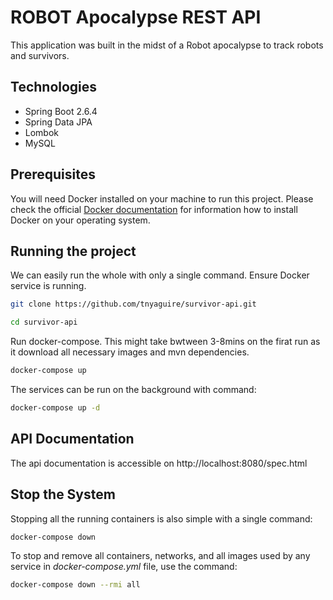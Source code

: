 # ROBOT Apocalypse REST API

This application was built in the midst of a Robot apocalypse to track robots and survivors.

## Technologies

- Spring Boot 2.6.4
- Spring Data JPA
- Lombok
- MySQL

## Prerequisites

You will need Docker installed on your machine to run this project. Please check the
official [Docker documentation](https://docs.docker.com/engine/) for information how to install Docker on your operating
system.

## Running the project

We can easily run the whole with only a single command. Ensure Docker service is running.

```bash
git clone https://github.com/tnyaguire/survivor-api.git
```

```bash
cd survivor-api
```

Run docker-compose. This might take bwtween 3-8mins on the firat run as it download all necessary images and mvn dependencies.

```bash
docker-compose up
```

The services can be run on the background with command:

```bash
docker-compose up -d
```

## API Documentation

The api documentation is accessible on http://localhost:8080/spec.html

## Stop the System

Stopping all the running containers is also simple with a single command:

```bash
docker-compose down
```

To stop and remove all containers, networks, and all images used by any service in <em>
docker-compose.yml</em> file, use the command:

```bash
docker-compose down --rmi all
```
